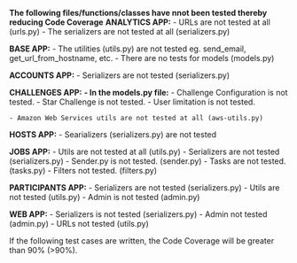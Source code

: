 **The following files/functions/classes have nnot been tested thereby reducing Code Coverage**
**ANALYTICS APP:**
	- URLs are not tested at all (urls.py)
	- The serializers are not tested at all (serializers.py)

**BASE APP:**
	- The utilities (utils.py) are not tested eg. send_email, get_url_from_hostname, etc.
	- There are no tests for models (models.py)

**ACCOUNTS APP:**
	- Serializers are not tested (serializers.py)

**CHALLENGES APP:**
	**- In the models.py file:**
		- Challenge Configuration is not tested.
		- Star Challenge is not tested.
		- User limitation is not tested.

	- Amazon Web Services utils are not tested at all (aws-utils.py)

**HOSTS APP:**
	- Searializers (serializers.py) are not tested

**JOBS APP:**
	- Utils are not tested at all (utils.py)
	- Serializers are not tested (serializers.py)
	- Sender.py is not tested. (sender.py)
	- Tasks are not tested. (tasks.py)
	- Filters not tested. (filters.py)

**PARTICIPANTS APP:**
	- Serializers are not tested (serializers.py)
	- Utils are not tested (utils.py)
	- Admin is not tested (admin.py)

**WEB APP:**
	- Serializers is not tested (serializers.py)
	- Admin not tested (admin.py)
	- URLs not tested (utils.py)


If the following test cases are written, the Code Coverage will be greater than 90% (>90%).
